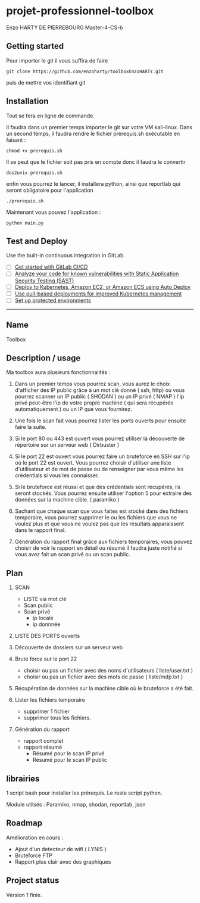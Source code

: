 # projet-professionnel-toolbox

Enzo HARTY DE PIERREBOURG Master-4-CS-b

## Getting started

Pour importer le git il vous suffira de faire 

    git clone https://github.com/enzoharty/toolboxEnzoHARTY.git

puis de mettre vos identifiant git

## Installation
Tout se fera en ligne de commande.

Il faudra dans un premier temps importer le git sur votre VM kali-linux.
Dans un second temps, il faudra rendre le fichier prerequis.sh exécutable en faisant :

    chmod +x prerequis.sh

Il se peut que le fichier soit pas pris en compte donc il faudra le convertir

    dos2unix prerequis.sh

enfin vous pourrez le lancer, il installera python, ainsi que reportlab qui seront obligatoire pour l'application

    ./prerequis.sh

Maintenant vous pouvez l'application :

    python main.py



## Test and Deploy

Use the built-in continuous integration in GitLab.

- [ ] [Get started with GitLab CI/CD](https://docs.gitlab.com/ee/ci/quick_start/index.html)
- [ ] [Analyze your code for known vulnerabilities with Static Application Security Testing (SAST)](https://docs.gitlab.com/ee/user/application_security/sast/)
- [ ] [Deploy to Kubernetes, Amazon EC2, or Amazon ECS using Auto Deploy](https://docs.gitlab.com/ee/topics/autodevops/requirements.html)
- [ ] [Use pull-based deployments for improved Kubernetes management](https://docs.gitlab.com/ee/user/clusters/agent/)
- [ ] [Set up protected environments](https://docs.gitlab.com/ee/ci/environments/protected_environments.html)

***


## Name

Toolbox 

## Description / usage 

Ma toolbox aura plusieurs fonctionnalités :

1) Dans un premier temps vous pourrez scan, vous aurez le choix d'afficher des IP public grâce à un mot clé donné ( ssh, http) ou vous pourrez scanner un IP public ( SHODAN ) ou un IP privé ( NMAP ) l'ip privé peut-être l'ip de votre propre machine ( qui sera récupérée automatiquement ) ou un IP que vous fournirez.

2) Une fois le scan fait vous pourrez lister les ports ouverts pour ensuite faire la suite.

3) Si le port 80 ou 443 est ouvert vous pourrez utiliser la découverte de répertoire sur un serveur web ( Dirbuster )

4) Si le port 22 est ouvert vous pourrez faire un bruteforce en SSH sur l'ip où le port 22 est ouvert. 
Vous pourrez choisir d'utiliser une liste d'utilisateur et de mot de passe ou de renseigner par vous même les crédentials si vous les connaisser.

5) Si le bruteforce est réussi et que des crédentials sont récupérés, ils seront stockés. Vous pourrez ensuite utiliser l'option 5 pour extraire des données sur la machine cible. ( paramiko )

6) Sachant que chaque scan que vous faites est stocké dans des fichiers temporaire, vous pourrez supprimer le ou les fichiers que vous ne voulez plus et que vous ne voulez pas que les résultats apparaissent dans le rapport final.

7) Génération du rapport final grâce aux fichiers temporaires, vous pouvez choisir de voir le rapport en détail ou résumé il faudra juste notifié si vous avez fait un scan privé ou un scan public.


## Plan

1) SCAN 
    - LISTE  via mot clé
    - Scan public
    - Scan privé
        - ip locale
        - ip donnnée
2) LISTE DES PORTS ouverts

3) Découverte de dossiers sur un serveur web

4) Brute force sur le port 22
    - choisir ou pas un fichier avec des noms d'utilisateurs ( liste/user.txt )
    - choisir ou pas un fichier avec des mots de passe ( liste/mdp.txt )

5) Récupération de données sur la machine cible où le bruteforce a été fait.

6) Lister les fichiers temporaire 
    - supprimer 1 fichier
    - supprimer tous les fichiers.

7) Génération du rapport 
    - rapport complet
    - rapport résumé
        - Résumé pour le scan IP privé
        - Résumé pour le scan IP public
        
## librairies

1 script bash pour installer les prérequis.
Le reste script python.

Module utilsés : Paramiko, nmap, shodan, reportlab, json
## Roadmap

Amélioration en cours : 
- Ajout d'un detecteur de wifi ( LYNIS )
- Bruteforce FTP
- Rapport plus clair avec des graphiques


## Project status

Version 1 finie.

